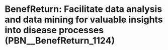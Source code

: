 # BenefReturn: __Facilitate data analysis and data mining for valuable insights into disease processes__ (PBN__BenefReturn_1124)

